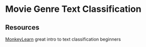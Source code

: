 # Movie Genre Text Classification

## Resources
[MonkeyLearn](https://monkeylearn.com/text-classification/) great intro to text classification beginners

